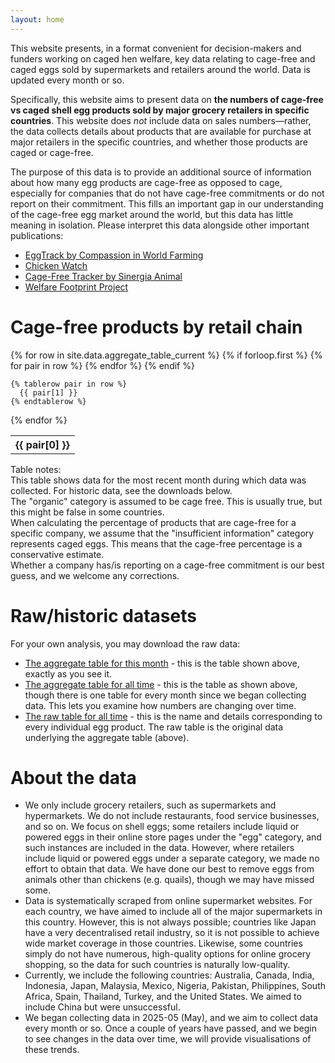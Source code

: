 ```yaml
---
layout: home
---
```


This website presents, in a format convenient for decision-makers and funders working on caged hen welfare, key data relating to cage-free and caged eggs sold by supermarkets and retailers around the world. Data is updated every month or so.

Specifically, this website aims to present data on **the numbers of cage-free vs caged shell egg products sold by major grocery retailers in specific countries**. This website does *not* include data on sales numbers—rather, the data collects details about products that are available for purchase at major retailers in the specific countries, and whether those products are caged or cage-free.

The purpose of this data is to provide an additional source of information about how many egg products are cage-free as opposed to cage, especially for companies that do not have cage-free commitments or do not report on their commitment. This fills an important gap in our understanding of the cage-free egg market around the world, but this data has little meaning in isolation. Please interpret this data alongside other important publications:

- [EggTrack by Compassion in World Farming](https://www.eggtrack.com/en/)
- [Chicken Watch](https://chickenwatch.org/progress-tracker/)
- [Cage-Free Tracker by Sinergia Animal](https://www.cagefreetracker.com/)
- [Welfare Footprint Project](https://welfarefootprint.org/laying-hens/)

# Cage-free products by retail chain

<table>
  {% for row in site.data.aggregate_table_current %}
    {% if forloop.first %}
    <tr>
      {% for pair in row %}
        <th>{{ pair[0] }}</th>
      {% endfor %}
    </tr>
    {% endif %}

    {% tablerow pair in row %}
      {{ pair[1] }}
    {% endtablerow %}
  {% endfor %}
</table>

<div class="tablenotes">
  Table notes:<br />
  This table shows data for the most recent month during which data was collected. For historic data, see the downloads below.<br />
  The "organic" category is assumed to be cage free. This is usually true, but this might be false in some countries.<br />
  When calculating the percentage of products that are cage-free for a specific company, we assume that the "insufficient information" category represents caged eggs. This means that the cage-free percentage is a conservative estimate.<br />
  Whether a company has/is reporting on a cage-free commitment is our best guess, and we welcome any corrections.
</div>

# Raw/historic datasets  

For your own analysis, you may download the raw data:  

- [The aggregate table for this month](_data/aggregate_table_current.csv) - this is the table shown above, exactly as you see it.
- [The aggregate table for all time](_data/aggregate_table_alltime.csv) - this is the table as shown above, though there is one table for every month since we began collecting data. This lets you examine how numbers are changing over time.
- [The raw table for all time](_data/raw_table_alltime.csv) - this is the name and details corresponding to every individual egg product. The raw table is the original data underlying the aggregate table (above).

# About the data  
- We only include grocery retailers, such as supermarkets and hypermarkets. We do not include restaurants, food service businesses, and so on. We focus on shell eggs; some retailers include liquid or powered eggs in their online store pages under the "egg" category, and such instances are included in the data. However, where retailers include liquid or powered eggs under a separate category, we made no effort to obtain that data. We have done our best to remove eggs from animals other than chickens (e.g. quails), though we may have missed some.
- Data is systematically scraped from online supermarket websites. For each country, we have aimed to include all of the major supermarkets in this country. However, this is not always possible; countries like Japan have a very decentralised retail industry, so it is not possible to achieve wide market coverage in those countries. Likewise, some countries simply do not have numerous, high-quality options for online grocery shopping, so the data for such countries is naturally low-quality.
- Currently, we include the following countries: Australia, Canada, India, Indonesia, Japan, Malaysia, Mexico, Nigeria, Pakistan, Philippines, South Africa, Spain, Thailand, Turkey, and the United States. We aimed to include China but were unsuccessful.
- We began collecting data in 2025-05 (May), and we aim to collect data every month or so. Once a couple of years have passed, and we begin to see changes in the data over time, we will provide visualisations of these trends.
